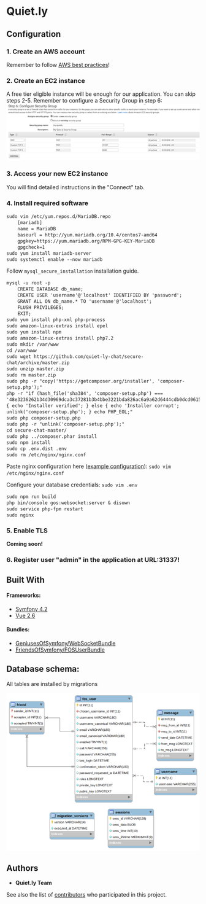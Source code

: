 # Quiet.ly

## Configuration
### 1. Create an AWS account
Remember to follow [AWS best practices](https://console.aws.amazon.com/iam/home)!
### 2. Create an EC2 instance
A free tier eligible instance will be enough for our application. You can skip steps 2-5. Remember to configure a Security Group in step 6:
![Alt text](readme/securitygroups.png?raw=true "")
### 3. Access your new EC2 instance
You will find detailed instructions in the "Connect" tab.
### 4. Install required software
```sudo amazon-linux-extras install nginx1.12
sudo vim /etc/yum.repos.d/MariaDB.repo
    [mariadb]
    name = MariaDB
    baseurl = http://yum.mariadb.org/10.4/centos7-amd64
    gpgkey=https://yum.mariadb.org/RPM-GPG-KEY-MariaDB
    gpgcheck=1
sudo yum install mariadb-server
sudo systemctl enable --now mariadb
```
Follow `mysql_secure_installation` installation guide.
```
mysql -u root -p
    CREATE DATABASE db_name;
    CREATE USER 'username'@'localhost' IDENTIFIED BY 'password';
    GRANT ALL ON db_name.* TO 'username'@'localhost';
    FLUSH PRIVILEGES;
    EXIT;
sudo yum install php-xml php-process
sudo amazon-linux-extras install epel
sudo yum install npm
sudo amazon-linux-extras install php7.2
sudo mkdir /var/www
cd /var/www
sudo wget https://github.com/quiet-ly-chat/secure-chat/archive/master.zip
sudo unzip master.zip
sudo rm master.zip
sudo php -r "copy('https://getcomposer.org/installer', 'composer-setup.php');"
php -r "if (hash_file('sha384', 'composer-setup.php') === '48e3236262b34d30969dca3c37281b3b4bbe3221bda826ac6a9a62d6444cdb0dcd0615698a5cbe587c3f0fe57a54d8f5') { echo 'Installer verified'; } else { echo 'Installer corrupt'; unlink('composer-setup.php'); } echo PHP_EOL;"
sudo php composer-setup.php
sudo php -r "unlink('composer-setup.php');"
cd secure-chat-master/
sudo php ../composer.phar install
sudo npm install
sudo cp .env.dist .env
sudo rm /etc/nginx/nginx.conf
```
Paste nginx configuration here ([example configuration](readme/example.config)): `sudo vim /etc/nginx/nginx.conf`

Configure your database credentials: `sudo vim .env`
```sudo php bin/console doctrine:migrations:migrate
sudo npm run build
php bin/console gos:websocket:server & disown
sudo service php-fpm restart
sudo nginx
```
### 5. Enable TLS
**Coming soon!**
### 6. Register user "admin" in the application at URL:31337!
## Built With
#### Frameworks:
* [Symfony 4.2](https://symfony.com/)
* [Vue 2.6](https://vuejs.org/)

#### Bundles:
* [GeniusesOfSymfony/WebSocketBundle](https://github.com/GeniusesOfSymfony/WebSocketBundle)
* [FriendsOfSymfony/FOSUserBundle](https://github.com/FriendsOfSymfony/FOSUserBundle)

## Database schema:
All tables are installed by migrations

![Alt text](readme/dbschema.png?raw=true "")

## Authors

* **Quiet.ly Team**

See also the list of [contributors](https://github.com/quiet-ly-chat/secure-chat/contributors) who participated in this project.